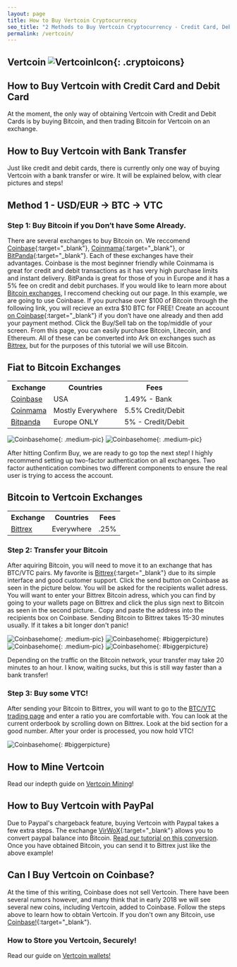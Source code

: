 ```yaml
---
layout: page
title: How to Buy Vertcoin Cryptocurrency
seo_title: "2 Methods to Buy Vertcoin Cryptocurrency - Credit Card, Debit Card and Bank"
permalink: /vertcoin/
---
```


## Vertcoin ![VertcoinIcon](/img/verticon.png){: .cryptoicons}

## How to Buy Vertcoin with Credit Card and Debit Card

At the moment, the only way of obtaining Vertcoin with Credit and Debit Cards is by buying Bitcoin, and then trading Bitcoin for Vertcoin on an exchange. 

## How to Buy Vertcoin with Bank Transfer

Just like credit and debit cards, there is currently only one way of buying Vertcoin with a bank transfer or wire. It will be explained below, with clear pictures and steps!

## Method 1 - USD/EUR -> BTC -> VTC

### Step 1: Buy Bitcoin if you Don’t have Some Already.

There are several exchanges to buy Bitcoin on. We reccomend [Coinbase](https://www.coinbase.com/join/53bc38a3b11f6623df000004){:target="_blank"}, [Coinmama](https://www.coinmama.com/?ref=buyaltcoinsworldwideio){:target="_blank"}, or [BitPanda](https://www.bitpanda.com/?ref=7989064235904733469){:target="_blank"}. Each of these exchanges have their advantages. Coinbase is the most beginner friendly while Coinmama is great for credit and debit transactions as it has very high purchase limits and instant delivery. BitPanda is great for those of you in Europe and it has a 5% fee on credit and debit purchases. If you would like to learn more about [Bitcoin exchanges](/exchanges/), I reccomend checking out our page. In this example, we are going to use Coinbase. If you purchase over $100 of Bitcoin through the following link, you will recieve an extra $10 BTC for FREE! Create an account [on Coinbase](https://www.coinbase.com/join/53bc38a3b11f6623df000004){:target="_blank"} if you don’t have one already and then add your payment method. Click the Buy/Sell tab on the top/middle of your screen. From this page, you can easily purchase Bitcoin, Litecoin, and Ethereum. All of these can be converted into Ark on exchanges such as [Bittrex](https://bittrex.com/), but for the purposes of this tutorial we will use Bitcoin. 


## Fiat to Bitcoin Exchanges 
<table class="basic-table" align="center">
 <tr>
  <th>Exchange</th>
  <th>Countries</th>
  <th>Fees</th>
 </tr>

 <tr>
  <td><a href="https://www.coinbase.com/join/53bc38a3b11f6623df000004"> Coinbase</a></td>
  <td>USA</td>
  <td>1.49% - Bank </td>
 </tr>

 <tr>
  <td><a href="https://www.coinmama.com/?ref=buyaltcoinsworldwideio">Coinmama</a></td>
  <td>Mostly Everywhere</td>
  <td>5.5% Credit/Debit</td>
 </tr>
 <tr>
  <td><a href="https://www.bitpanda.com/?ref=7989064235904733469">Bitpanda</a></td>
  <td>Europe ONLY</td>
  <td>5% - Credit/Debit </td>
 </tr>
 
</table>

![Coinbasehome](/img/Coinbase3.png){: .medium-pic}
![Coinbasehome](/img/Coinbase2.png){: .medium-pic}


After hitting Confirm Buy, we are ready to go top the next step! I highly recommend setting up two-factor authentication on all exchanges. Two factor authentication combines two different components to ensure the real user is trying to access the account. 

## Bitcoin to Vertcoin Exchanges 
<table class="basic-table" align="center">
 <tr>
  <th>Exchange</th>
  <th>Countries</th>
  <th>Fees</th>
 </tr>

 <tr>
  <td><a href="https://bittrex.com/">Bittrex</a></td>
  <td>Everywhere</td>
  <td>.25%</td>
 </tr>
 
</table>

### Step 2: Transfer your Bitcoin

After aquiring Bitcoin, you will need to move it to an exchange that has BTC/VTC pairs. My favorite is [Bittrex](https://bittrex.com/){:target="_blank"} due to its simple interface and good customer support. Click the send button on Coinbase as seen in the picture below. You will be asked for the recipients wallet adress. You will want to enter your Bittrex Bitcoin adress, which you can find by going to your wallets page on Bittrex and click the plus sign next to Bitcoin as seen in the second picture.. Copy and paste the address into the recipients box on Coinbase. Sending Bitcoin to Bittrex takes 15-30 minutes usually. If it takes a bit longer don't panic!

![Coinbasehome](/img/Send1.png){: .medium-pic}
![Coinbasehome](/img/BittrexWithdraw.png){: #biggerpicture}
![Coinbasehome](/img/Send2.png){: .medium-pic} 
![Coinbasehome](/img/Send3.png){: #biggerpicture}


Depending on the traffic on the Bitcoin network, your transfer may take 20 minutes to an hour. I know, waiting sucks, but this is still way faster than a bank transfer! 

### Step 3: Buy some VTC!

After sending your Bitcoin to Bittrex, you will want to go to the [BTC/VTC trading page](https://bittrex.com/Market/Index?MarketName=BTC-VTC) and enter a ratio you are comfortable with. You can look at the current orderbook by scrolling down on Bittrex. Look at the bid section for a good number. After your order is processed, you now hold VTC! 

![Coinbasehome](/img/vtcexchange.png){: #biggerpicture}

## How to Mine Vertcoin

Read our indepth guide on [Vertcoin Mining](/mining/hardware/vertcoin/)!

## How to Buy Vertcoin with PayPal

Due to Paypal's chargeback feature, buying Vertcoin with Paypal takes a few extra steps. The exchange [VirWoX](https://www.virwox.com?r=22aa25){:target="_blank"} allows you to convert paypal balance into Bitcoin. [Read our tutorial on this conversion](/buy-bitcoin/paypal/). Once you have obtained Bitcoin, you can send it to Bittrex just like the above example!


## Can I Buy Vertcoin on Coinbase?

At the time of this writing, Coinbase does not sell Vertcoin. There have been several rumors however, and many think that in early 2018 we will see several new coins, including Vertcoin, added to Coinbase. Follow the steps above to learn how to obtain Vertcoin. If you don't own any Bitcoin, use [Coinbase!](https://www.coinbase.com/join/53bc38a3b11f6623df000004){:target="_blank"}.

### How to Store you Vertcoin, Securely!

Read our guide on [Vertcoin wallets!](/wallets/vertcoin/)